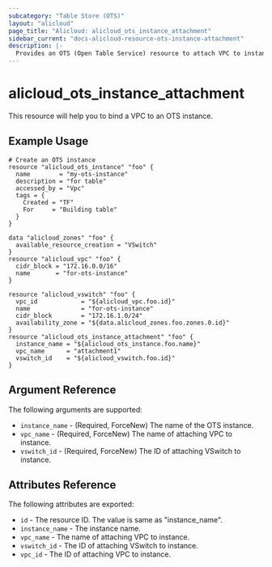 ```yaml
---
subcategory: "Table Store (OTS)"
layout: "alicloud"
page_title: "Alicloud: alicloud_ots_instance_attachment"
sidebar_current: "docs-alicloud-resource-ots-instance-attachment"
description: |-
  Provides an OTS (Open Table Service) resource to attach VPC to instance.
---
```


# alicloud\_ots\_instance\_attachment

This resource will help you to bind a VPC to an OTS instance.

## Example Usage

```
# Create an OTS instance
resource "alicloud_ots_instance" "foo" {
  name        = "my-ots-instance"
  description = "for table"
  accessed_by = "Vpc"
  tags = {
    Created = "TF"
    For     = "Building table"
  }
}

data "alicloud_zones" "foo" {
  available_resource_creation = "VSwitch"
}
resource "alicloud_vpc" "foo" {
  cidr_block = "172.16.0.0/16"
  name       = "for-ots-instance"
}

resource "alicloud_vswitch" "foo" {
  vpc_id            = "${alicloud_vpc.foo.id}"
  name              = "for-ots-instance"
  cidr_block        = "172.16.1.0/24"
  availability_zone = "${data.alicloud_zones.foo.zones.0.id}"
}
resource "alicloud_ots_instance_attachment" "foo" {
  instance_name = "${alicloud_ots_instance.foo.name}"
  vpc_name      = "attachment1"
  vswitch_id    = "${alicloud_vswitch.foo.id}"
}
```

## Argument Reference

The following arguments are supported:

* `instance_name` - (Required, ForceNew) The name of the OTS instance.
* `vpc_name` - (Required, ForceNew) The name of attaching VPC to instance.
* `vswitch_id` - (Required, ForceNew) The ID of attaching VSwitch to instance.

## Attributes Reference

The following attributes are exported:

* `id` - The resource ID. The value is same as "instance_name".
* `instance_name` - The instance name.
* `vpc_name` - The name of attaching VPC to instance.
* `vswitch_id` - The ID of attaching VSwitch to instance.
* `vpc_id` - The ID of attaching VPC to instance.


